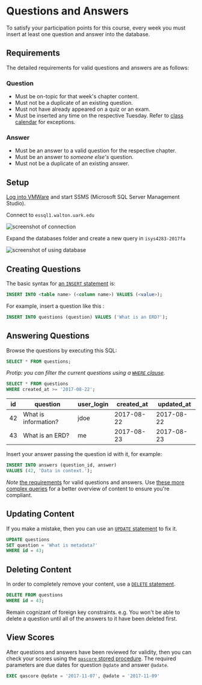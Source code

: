 # Questions and Answers

To satisfy your participation points for this course,
every week you must insert at least one question and answer into the database.

## Requirements

The detailed requirements for valid questions and answers are as follows:

### Question

* Must be on-topic for that week's chapter content.
* Must not be a duplicate of an existing question.
* Must not have already appeared on a quiz or an exam.
* Must be inserted any time on the respective Tuesday. Refer to [class calendar][class-calendar] for exceptions.

### Answer

* Must be an answer to a valid question for the respective chapter.
* Must be an answer to *someone else's* question.
* Must not be a duplicate of an existing answer.

## Setup

[Log into VMWare][7] and start SSMS (Microsoft SQL Server Management Studio).

Connect to `essql1.walton.uark.edu`

![screenshot of connection][10]

Expand the databases folder and create a new query in `isys4283-2017fa`

![screenshot of using database][11]

## Creating Questions

The basic syntax for [an `INSERT` statement][8] is:

```sql
INSERT INTO <table name> (<column name>) VALUES (<value>);
```

For example, insert a question like this :

```sql
INSERT INTO questions (question) VALUES ('What is an ERD?');
```

## Answering Questions

Browse the questions by executing this SQL:

```sql
SELECT * FROM questions;
```

*Protip: you can filter the current questions using a [`WHERE` clause][6].*

```sql
SELECT * FROM questions
WHERE created_at >= '2017-08-22';
```

| id | question             | user_login | created_at | updated_at |
| -- | -------------------- | ---------- | ---------- | ---------- |
| 42 | What is information? | jdoe       | 2017-08-22 | 2017-08-22 |
| 43 | What is an ERD?      | me         | 2017-08-23 | 2017-08-23 |

Insert your answer passing the question id with it, for example:

```sql
INSERT INTO answers (question_id, answer)
VALUES (42, 'Data in context.');
```

*Note* [the requirements](#requirements) for valid questions and answers.
Use [these more complex queries][select] for a better overview of content
to ensure you're compliant.

## Updating Content

If you make a mistake, then you can use an [`UPDATE` statement][9] to fix it.

```sql
UPDATE questions
SET question = 'What is metadata?'
WHERE id = 43;
```

## Deleting Content

In order to completely remove your content, use a [`DELETE` statement][12].

```sql
DELETE FROM questions
WHERE id = 43;
```

Remain cognizant of foreign key constraints. e.g.
You won't be able to delete a question until
all of the answers to it have been deleted first.

## View Scores

After questions and answers have been reviewed for validity,
then you can check your scores using the [`qascore` stored procedure][qascore].
The required parameters are due dates for question `@qdate` and answer `@adate`.

```sql
EXEC qascore @qdate = '2017-11-07', @adate = '2017-11-09'
```

[6]:http://www.w3schools.com/sql/sql_where.asp
[7]:https://waltonlab.uark.edu/
[8]:http://www.w3schools.com/sql/sql_insert.asp
[9]:https://www.w3schools.com/SQL/sql_update.asp
[10]:./docs/images/connect.png
[11]:./docs/images/use_db.png
[12]:https://www.w3schools.com/sql/sql_delete.asp
[class-calendar]:https://isys4283.walton.uark.edu/calendar
[qascore]:./sql/migrations/2017-10-30.2-alter-qascore-sp.sql
[select]:./sql/select.sql
